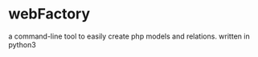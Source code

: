 webFactory
==========

a command-line tool to easily create php models and relations. written in python3